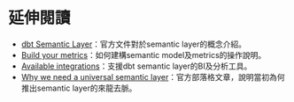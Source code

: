 # 延伸閱讀

- [dbt Semantic Layer](https://docs.getdbt.com/docs/use-dbt-semantic-layer/dbt-sl)：官方文件對於semantic layer的概念介紹。
- [Build your metrics](https://docs.getdbt.com/docs/build/build-metrics-intro)：如何建構semantic model及metrics的操作說明。
- [Available integrations](https://docs.getdbt.com/docs/cloud-integrations/avail-sl-integrations)：支援dbt semantic layer的BI及分析工具。
- [Why we need a universal semantic layer](https://www.getdbt.com/blog/universal-semantic-layer)：官方部落格文章，說明當初為何推出semantic layer的來龍去脈。 
